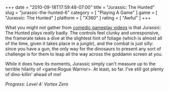 +++
date = "2010-09-18T17:59:48-07:00"
title = "Jurassic: The Hunted"
slug = "jurassic-the-hunted-6"
category = [ "Playing A Game" ]
game = [ "Jurassic: The Hunted" ]
platform = [ "X360" ]
rating = [ "Awful" ]
+++

What you might not gather from <a href="http://www.destructoid.com/ten-minute-taste-jurassic-the-hunted-154558.phtml">comedic gameplay videos</a> is that Jurassic: The Hunted plays <i>really</i> badly.  The controls feel clunky and unresponsive, the framerate takes a dive at the slightest hint of foliage (which is almost all of the time, given it takes place in a <i>jungle</i>), and the combat is just silly: since you have a gun, the only way for the dinosaurs to present any sort of challenge is for them to leap all the way across the goddamn screen at you.

While it does have its moments, Jurassic simply can't measure up to the terrible hilarity of <game:Rogue Warrior>.  At least, so far.  I've still got plenty of dino-killin' ahead of me!

<i>Progress: Level 4: Vortex Zero</i>